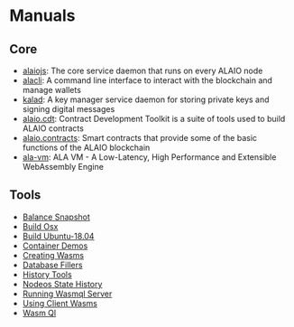 # Manuals

## Core
* [alaiojs](https://developer.alacritys.net/docs/manuals/core/alaiojs/alaiojs.md): The core service daemon that runs on every ALAIO node
* [alacli](https://developer.alacritys.net/docs/manuals/core/alacli/alacli.md): A command line interface to interact with the blockchain and manage wallets
* [kalad](https://developer.alacritys.net/docs/manuals/core/kalad/kalad.md): A key manager service daemon for storing private keys and signing digital messages
* [alaio.cdt](https://developer.alacritys.net/docs/manuals/core/alaio.cdt.md): Contract Development Toolkit is a suite of tools used to build ALAIO contracts
* [alaio.contracts](https://developer.alacritys.net/docs/manuals/core/alaio.contracts.md): Smart contracts that provide some of the basic functions of the ALAIO blockchain
* [ala-vm](https://developer.alacritys.net/docs/manuals/core/ala-vm.md): ALA VM - A Low-Latency, High Performance and Extensible WebAssembly Engine

## Tools 
  * [Balance Snapshot](https://developer.alacritys.net/docs/manuals/tools/balance_snapshot.md)
  * [Build Osx](https://developer.alacritys.net/docs/manuals/tools/build_osx.md)
  * [Build Ubuntu-18.04](https://developer.alacritys.net/docs/manuals/tools/build_ubuntu-18.04.md)
  * [Container Demos](https://developer.alacritys.net/docs/manuals/tools/container_demos.md)
  * [Creating Wasms](https://developer.alacritys.net/docs/manuals/tools/creating_wasms.md)
  * [Database Fillers](https://developer.alacritys.net/docs/manuals/tools/database_fillers.md)
  * [History Tools](https://developer.alacritys.net/docs/manuals/tools/history_tools.md)
  * [Nodeos State History](https://developer.alacritys.net/docs/manuals/tools/nodeos_state_history.md)
  * [Running Wasmql Server](https://developer.alacritys.net/docs/manuals/tools/running_wasmql_server.md)
  * [Using Client Wasms](https://developer.alacritys.net/docs/manuals/tools/using_client_wasms.md)
  * [Wasm Ql ](https://developer.alacritys.net/docs/manuals/tools/wasm_ql.md)
